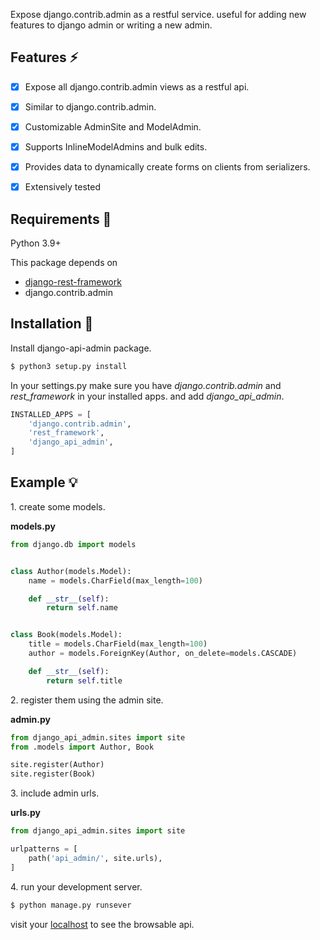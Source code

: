 Expose django.contrib.admin as a restful service. useful for adding new features to django admin or writing a new admin.

## Features ⚡

- [x] Expose all django.contrib.admin views as a restful api.
- [x] Similar to django.contrib.admin.
- [x] Customizable AdminSite and ModelAdmin.
- [x] Supports InlineModelAdmins and bulk edits.
- [x] Provides data to dynamically create forms on clients from serializers.
- [x] Extensively tested


## Requirements 📄

<p>Python 3.9+</p>
<p>This package depends on</p>
<ul>
    <li><a href="https://github.com/encode/django-rest-framework">django-rest-framework</a></li>
    <li>django.contrib.admin</li>
</ul>

## Installation 📲

<p>Install django-api-admin package.</p>

```bash
$ python3 setup.py install
```

<p>In your settings.py make sure you have <i>django.contrib.admin</i> and <i>rest_framework</i> in your installed apps. and add <i>django_api_admin</i>.</p>

```python
INSTALLED_APPS = [
    'django.contrib.admin',
    'rest_framework',
    'django_api_admin',
]
```

## Example 💡

<p>1. create some models.</p>

<b>models.py</b>

```python
from django.db import models


class Author(models.Model):
    name = models.CharField(max_length=100)

    def __str__(self):
        return self.name


class Book(models.Model):
    title = models.CharField(max_length=100)
    author = models.ForeignKey(Author, on_delete=models.CASCADE)

    def __str__(self):
        return self.title
```

<p>2. register them using the admin site.</p>

<b>admin.py</b>

```python
from django_api_admin.sites import site
from .models import Author, Book

site.register(Author)
site.register(Book)
```

<p>3. include admin urls.</p>

<b>urls.py</b>

```python
from django_api_admin.sites import site

urlpatterns = [
    path('api_admin/', site.urls),
]
```

<p>4. run your development server.</p>

```bash
$ python manage.py runsever
```

visit your <a href="http://127.0.0.1:8000/api_admin">localhost</a> to see the browsable api.

